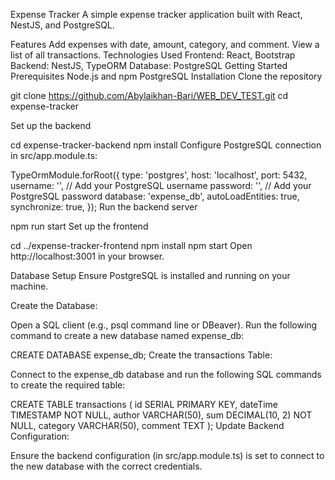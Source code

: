 Expense Tracker
A simple expense tracker application built with React, NestJS, and PostgreSQL.

Features
Add expenses with date, amount, category, and comment.
View a list of all transactions.
Technologies Used
Frontend: React, Bootstrap
Backend: NestJS, TypeORM
Database: PostgreSQL
Getting Started
Prerequisites
Node.js and npm
PostgreSQL
Installation
Clone the repository

git clone https://github.com/Abylaikhan-Bari/WEB_DEV_TEST.git
cd expense-tracker

Set up the backend

cd expense-tracker-backend
npm install
Configure PostgreSQL connection in src/app.module.ts:


TypeOrmModule.forRoot({
  type: 'postgres',
  host: 'localhost',
  port: 5432,
  username: '',  // Add your PostgreSQL username
  password: '',  // Add your PostgreSQL password
  database: 'expense_db',
  autoLoadEntities: true,
  synchronize: true,
});
Run the backend server

npm run start
Set up the frontend


cd ../expense-tracker-frontend
npm install
npm start
Open http://localhost:3001 in your browser.

Database Setup
Ensure PostgreSQL is installed and running on your machine.

Create the Database:

Open a SQL client (e.g., psql command line or DBeaver).
Run the following command to create a new database named expense_db:

CREATE DATABASE expense_db;
Create the transactions Table:

Connect to the expense_db database and run the following SQL commands to create the required table:

CREATE TABLE transactions (
    id SERIAL PRIMARY KEY,
    dateTime TIMESTAMP NOT NULL,
    author VARCHAR(50),
    sum DECIMAL(10, 2) NOT NULL,
    category VARCHAR(50),
    comment TEXT
);
Update Backend Configuration:

Ensure the backend configuration (in src/app.module.ts) is set to connect to the new database with the correct credentials.
